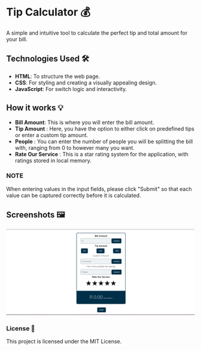 # Tip Calculator 💰

A simple and intuitive tool to calculate the perfect tip and total amount for your bill.

## Technologies Used 🛠️

- **HTML**: To structure the web page.
- **CSS**: For styling and creating a visually appealing design.
- **JavaScript**: For switch logic and interactivity.

## How it works 💡

- **Bill Amount**: This is where you will enter the bill amount.
- **Tip Amount** :  Here, you have the option to either click on predefined tips or enter a custom tip amount.
- **People** :  You can enter the number of people you will be splitting the bill with, ranging from 0 to however many you want.
- **Rate Our Service** : This is a star rating system for the application, with ratings stored in local memory.

### NOTE

When entering values in the input fields, please click "Submit" so that each value can be captured correctly before it is calculated.

## Screenshots 🖼️
 ![my screenshot](./images/Screenshot%20from%202024-12-14%2019-34-18.png)


### License 📄

This project is licensed under the MIT License.
